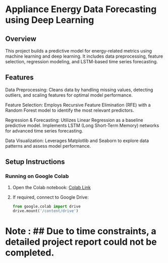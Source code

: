 # Appliance Energy Data Forecasting using Deep Learning

## Overview

This project builds a predictive model for energy-related metrics using machine learning and deep learning. It includes data preprocessing, feature selection, regression modeling, and LSTM-based time series forecasting.

## Features

Data Preprocessing: Cleans data by handling missing values, detecting outliers, and scaling features for optimal model performance.

Feature Selection: Employs Recursive Feature Elimination (RFE) with a Random Forest model to identify the most relevant predictors.

Regression & Forecasting:
Utilizes Linear Regression as a baseline predictive model.
Implements LSTM (Long Short-Term Memory) networks for advanced time series forecasting.

Data Visualization: Leverages Matplotlib and Seaborn to explore data patterns and assess model performance.


## Setup Instructions

### Running on Google Colab  

1. Open the Colab notebook: [Colab Link](your_notebook_link_here)
   
2. If required, connect to Google Drive:  
   ```python
   from google.colab import drive
   drive.mount('/content/drive')


# Note : ## Due to time constraints, a detailed project report could not be completed.
